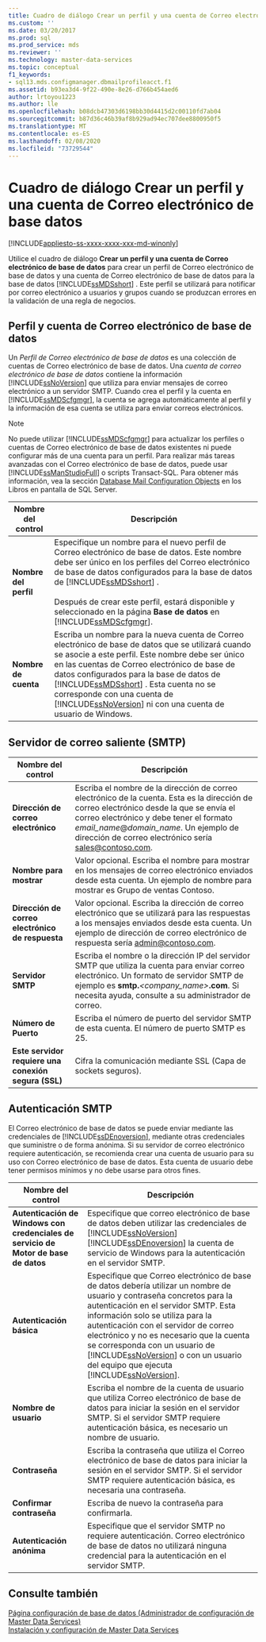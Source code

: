 ```yaml
---
title: Cuadro de diálogo Crear un perfil y una cuenta de Correo electrónico de base datos
ms.custom: ''
ms.date: 03/20/2017
ms.prod: sql
ms.prod_service: mds
ms.reviewer: ''
ms.technology: master-data-services
ms.topic: conceptual
f1_keywords:
- sql13.mds.configmanager.dbmailprofileacct.f1
ms.assetid: b93ea3d4-9f22-490e-8e26-d766b454aed6
author: lrtoyou1223
ms.author: lle
ms.openlocfilehash: b08dcb47303d6198bb30d4415d2c00110fd7ab04
ms.sourcegitcommit: b87d36c46b39af8b929ad94ec707dee8800950f5
ms.translationtype: MT
ms.contentlocale: es-ES
ms.lasthandoff: 02/08/2020
ms.locfileid: "73729544"
---
```

# <a name="create-database-mail-profile-and-account-dialog-box"></a>Cuadro de diálogo Crear un perfil y una cuenta de Correo electrónico de base datos

[!INCLUDE[appliesto-ss-xxxx-xxxx-xxx-md-winonly](../includes/appliesto-ss-xxxx-xxxx-xxx-md-winonly.md)]

  Utilice el cuadro de diálogo **Crear un perfil y una cuenta de Correo electrónico de base de datos** para crear un perfil de Correo electrónico de base de datos y una cuenta de Correo electrónico de base de datos para la base de datos [!INCLUDE[ssMDSshort](../includes/ssmdsshort-md.md)] . Este perfil se utilizará para notificar por correo electrónico a usuarios y grupos cuando se produzcan errores en la validación de una regla de negocios.  
  
## <a name="database-mail-profile-and-account"></a>Perfil y cuenta de Correo electrónico de base de datos  
 Un *Perfil de Correo electrónico de base de datos* es una colección de cuentas de Correo electrónico de base de datos. Una *cuenta de correo electrónico de base de datos* contiene la información [!INCLUDE[ssNoVersion](../includes/ssnoversion-md.md)] que utiliza para enviar mensajes de correo electrónico a un servidor SMTP. Cuando crea el perfil y la cuenta en [!INCLUDE[ssMDScfgmgr](../includes/ssmdscfgmgr-md.md)], la cuenta se agrega automáticamente al perfil y la información de esa cuenta se utiliza para enviar correos electrónicos.  
  
> [!NOTE]  
>  No puede utilizar [!INCLUDE[ssMDScfgmgr](../includes/ssmdscfgmgr-md.md)] para actualizar los perfiles o cuentas de Correo electrónico de base de datos existentes ni puede configurar más de una cuenta para un perfil. Para realizar más tareas avanzadas con el Correo electrónico de base de datos, puede usar [!INCLUDE[ssManStudioFull](../includes/ssmanstudiofull-md.md)] o scripts Transact-SQL. Para obtener más información, vea la sección [Database Mail Configuration Objects](../relational-databases/database-mail/database-mail-configuration-objects.md) en los Libros en pantalla de SQL Server.  
  
|Nombre del control|Descripción|  
|------------------|-----------------|  
|**Nombre del perfil**|Especifique un nombre para el nuevo perfil de Correo electrónico de base de datos. Este nombre debe ser único en los perfiles del Correo electrónico de base de datos configurados para la base de datos de [!INCLUDE[ssMDSshort](../includes/ssmdsshort-md.md)] .<br /><br /> Después de crear este perfil, estará disponible y seleccionado en la página **Base de datos** en [!INCLUDE[ssMDScfgmgr](../includes/ssmdscfgmgr-md.md)].|  
|**Nombre de cuenta**|Escriba un nombre para la nueva cuenta de Correo electrónico de base de datos que se utilizará cuando se asocie a este perfil. Este nombre debe ser único en las cuentas de Correo electrónico de base de datos configurados para la base de datos de [!INCLUDE[ssMDSshort](../includes/ssmdsshort-md.md)] . Esta cuenta no se corresponde con una cuenta de [!INCLUDE[ssNoVersion](../includes/ssnoversion-md.md)] ni con una cuenta de usuario de Windows.|  
  
## <a name="outgoing-smtp-mail-server"></a>Servidor de correo saliente (SMTP)  
  
|Nombre del control|Descripción|  
|------------------|-----------------|  
|**Dirección de correo electrónico**|Escriba el nombre de la dirección de correo electrónico de la cuenta. Esta es la dirección de correo electrónico desde la que se envía el correo electrónico y debe tener el formato *email_name*@*domain_name*. Un ejemplo de dirección de correo electrónico sería sales@contoso.com.|  
|**Nombre para mostrar**|Valor opcional. Escriba el nombre para mostrar en los mensajes de correo electrónico enviados desde esta cuenta. Un ejemplo de nombre para mostrar es Grupo de ventas Contoso.|  
|**Dirección de correo electrónico de respuesta**|Valor opcional. Escriba la dirección de correo electrónico que se utilizará para las respuestas a los mensajes enviados desde esta cuenta. Un ejemplo de dirección de correo electrónico de respuesta sería admin@contoso.com.|  
|**Servidor SMTP**|Escriba el nombre o la dirección IP del servidor SMTP que utiliza la cuenta para enviar correo electrónico. Un formato de servidor SMTP de ejemplo es **smtp.***<company_name>***.com**. Si necesita ayuda, consulte a su administrador de correo.|  
|**Número de Puerto**|Escriba el número de puerto del servidor SMTP de esta cuenta. El número de puerto SMTP es 25.|  
|**Este servidor requiere una conexión segura (SSL)**|Cifra la comunicación mediante SSL (Capa de sockets seguros).|  
  
## <a name="smtp-authentication"></a>Autenticación SMTP  
 El Correo electrónico de base de datos se puede enviar mediante las credenciales de [!INCLUDE[ssDEnoversion](../includes/ssdenoversion-md.md)], mediante otras credenciales que suministre o de forma anónima. Si su servidor de correo electrónico requiere autenticación, se recomienda crear una cuenta de usuario para su uso con Correo electrónico de base de datos. Esta cuenta de usuario debe tener permisos mínimos y no debe usarse para otros fines.  
  
|Nombre del control|Descripción|  
|------------------|-----------------|  
|**Autenticación de Windows con credenciales de servicio de Motor de base de datos**|Especifique que correo electrónico de base de datos deben utilizar las credenciales de [!INCLUDE[ssNoVersion](../includes/ssnoversion-md.md)] [!INCLUDE[ssDEnoversion](../includes/ssdenoversion-md.md)] la cuenta de servicio de Windows para la autenticación en el servidor SMTP.|  
|**Autenticación básica**|Especifique que Correo electrónico de base de datos debería utilizar un nombre de usuario y contraseña concretos para la autenticación en el servidor SMTP. Esta información solo se utiliza para la autenticación con el servidor de correo electrónico y no es necesario que la cuenta se corresponda con un usuario de [!INCLUDE[ssNoVersion](../includes/ssnoversion-md.md)] o con un usuario del equipo que ejecuta [!INCLUDE[ssNoVersion](../includes/ssnoversion-md.md)].|  
|**Nombre de usuario**|Escriba el nombre de la cuenta de usuario que utiliza Correo electrónico de base de datos para iniciar la sesión en el servidor SMTP. Si el servidor SMTP requiere autenticación básica, es necesario un nombre de usuario.|  
|**Contraseña**|Escriba la contraseña que utiliza el Correo electrónico de base de datos para iniciar la sesión en el servidor SMTP. Si el servidor SMTP requiere autenticación básica, es necesaria una contraseña.|  
|**Confirmar contraseña**|Escriba de nuevo la contraseña para confirmarla.|  
|**Autenticación anónima**|Especifique que el servidor SMTP no requiere autenticación. Correo electrónico de base de datos no utilizará ninguna credencial para la autenticación en el servidor SMTP.|  
  
## <a name="see-also"></a>Consulte también  
 [Página configuración de base de datos &#40;Administrador de configuración de Master Data Services&#41;](../master-data-services/database-configuration-page-master-data-services-configuration-manager.md)   
[Instalación y configuración de Master Data Services](../master-data-services/master-data-services-installation-and-configuration.md)
  
  
